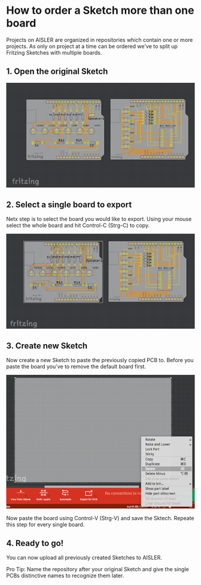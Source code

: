 <!-- --- title: How to order a Sketch with more than one board -->
# How to order a Sketch more than one board
Projects on AISLER are organized in repositories which contain one or more projects. As only on project at a time can be ordered we've to split up Fritzing Sketches with multiple boards.

## 1. Open the original Sketch
![Open original sketch](assets/multiple_pcbs_original.png)

## 2. Select a single board to export
Netx step is to select the board you would like to export. Using your mouse select the whole board and hit Control-C (Strg-C) to copy.

![Select PCB](assets/multiple_pcbs_selected.png)

## 3. Create new Sketch
Now create a new Sketch to paste the previously copied PCB to. Before you paste the board you've to remove the default board first.

![Delete default PCB](assets/multiple_pcbs_delete_default.png)

Now paste the board using Control-V (Strg-V) and save the Sktech.
Repeate this step for every single board.

## 4. Ready to go!
You can now upload all previously created Sketches to AISLER.

Pro Tip: Name the repository after your original Sketch and give the single PCBs distinctive names to recognize them later.